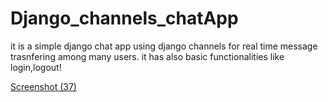 # Django_channels_chatApp
it is a simple django chat app using django channels for real time message trasnfering among many users.
it has also basic functionalities like login,logout!

[Screenshot (37)](https://user-images.githubusercontent.com/52989607/131483223-866206ab-a61f-4aa5-a31b-4a0c5098e581.png)

